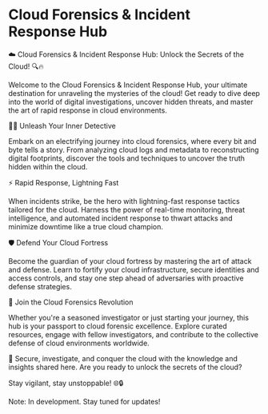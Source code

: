 # Cloud Forensics & Incident Response Hub

☁️ Cloud Forensics & Incident Response Hub: Unlock the Secrets of the Cloud! 🔍🔥

Welcome to the Cloud Forensics & Incident Response Hub, your ultimate destination for unraveling the mysteries of the cloud! Get ready to dive deep into the world of digital investigations, uncover hidden threats, and master the art of rapid response in cloud environments.

🕵️‍♂️ Unleash Your Inner Detective

Embark on an electrifying journey into cloud forensics, where every bit and byte tells a story. From analyzing cloud logs and metadata to reconstructing digital footprints, discover the tools and techniques to uncover the truth hidden within the cloud.

⚡️ Rapid Response, Lightning Fast

When incidents strike, be the hero with lightning-fast response tactics tailored for the cloud. Harness the power of real-time monitoring, threat intelligence, and automated incident response to thwart attacks and minimize downtime like a true cloud champion.

🛡️ Defend Your Cloud Fortress

Become the guardian of your cloud fortress by mastering the art of attack and defense. Learn to fortify your cloud infrastructure, secure identities and access controls, and stay one step ahead of adversaries with proactive defense strategies.

💪 Join the Cloud Forensics Revolution

Whether you're a seasoned investigator or just starting your journey, this hub is your passport to cloud forensic excellence. Explore curated resources, engage with fellow investigators, and contribute to the collective defense of cloud environments worldwide.

🚀 Secure, investigate, and conquer the cloud with the knowledge and insights shared here. Are you ready to unlock the secrets of the cloud?

Stay vigilant, stay unstoppable! 🌐🔒

Note: In development. Stay tuned for updates!